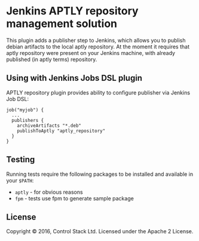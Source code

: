 # Jenkins APTLY repository management solution

This plugin adds a publisher step to Jenkins, which allows you to publish
debian artifacts to the local aptly repository. At the moment it requires that aptly
repository were present on your Jenkins machine, with already published (in aptly terms)
repository.

## Using with Jenkins Jobs DSL plugin

APTLY repository plugin provides ability to configure publisher via Jenkins Job DSL:

```
job("myjob") {
  ...
  publishers {
    archiveArtifacts "*.deb"
    publishToAptly "aptly_repository"
  }
}
```

## Testing 

Running tests require the following packages to be installed and available in your `$PATH`:
  * `aptly` - for obvious reasons
  * `fpm` - tests use fpm to generate sample package


## License

Copyright © 2016, Control Stack Ltd. Licensed under the Apache 2 License.